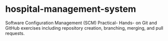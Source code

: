# hospital-management-system
Software Configuration Management (SCM) Practical- Hands- on Git and GitHub exercises including repository creation, branching, merging, and pull requests.
